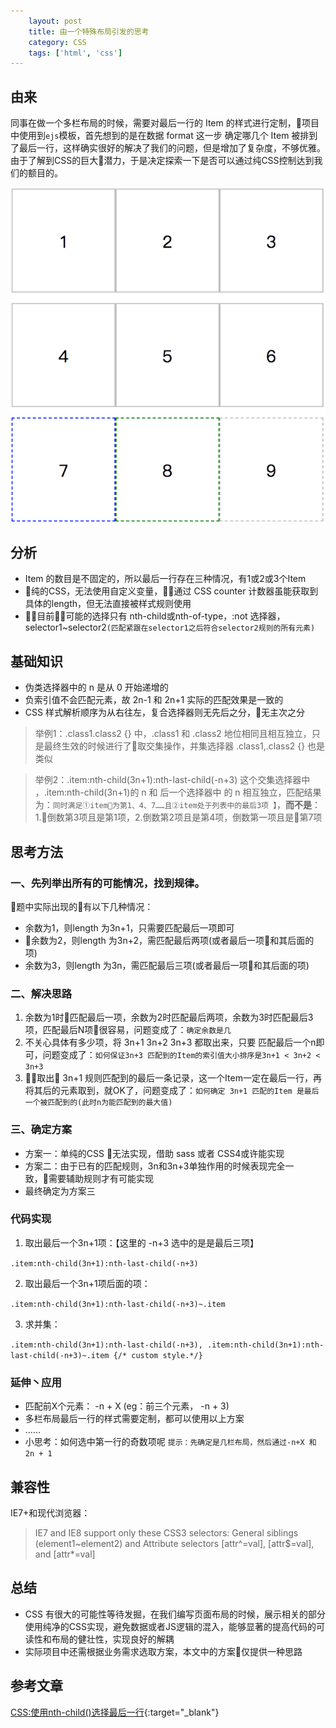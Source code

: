 ```yaml
---
    layout: post
    title: 由一个特殊布局引发的思考
    category: CSS
    tags: ['html', 'css']
---
```

## 由来
同事在做一个多栏布局的时候，需要对最后一行的 Item 的样式进行定制，项目中使用到`ejs`模板，首先想到的是在数据 format 这一步 确定哪几个 Item 被排到了最后一行，这样确实很好的解决了我们的问题，但是增加了复杂度，不够优雅。由于了解到CSS的巨大潜力，于是决定探索一下是否可以通过纯CSS控制达到我们的额目的。

![](/public/img/post/question-1.png)

## 分析
- Item 的数目是不固定的，所以最后一行存在三种情况，有1或2或3个Item
- 纯的CSS，无法使用自定义变量，通过 CSS counter 计数器虽能获取到具体的length，但无法直接被样式规则使用
- 目前可能的选择只有 nth-child或nth-of-type，:not 选择器， selector1~selector2`(匹配紧跟在selector1之后符合selector2规则的所有元素)`

## 基础知识
- 伪类选择器中的 n 是从 0 开始递增的
- 负索引值不会匹配元素，故 2n-1 和 2n+1 实际的匹配效果是一致的
- CSS 样式解析顺序为从右往左，复合选择器则无先后之分，无主次之分
> 举例1：.class1.class2 {} 中，.class1 和 .class2 地位相同且相互独立，只是最终生效的时候进行了取交集操作，并集选择器 .class1,.class2 {} 也是类似

> 举例2：.item:nth-child(3n+1):nth-last-child(-n+3) 这个交集选择器中 ，.item:nth-child(3n+1)的 n 和 后一个选择器中 的 n 相互独立，匹配结果为：`同时满足①item为第1、4、7……且②item处于列表中的最后3项 】`，**而不是**： 1.倒数第3项且是第1项，2.倒数第2项且是第4项，倒数第一项且是第7项

## 思考方法
### 一、先列举出所有的可能情况，找到规律。
题中实际出现的有以下几种情况：
- 余数为1，则length 为3n+1，只需要匹配最后一项即可
- 余数为2，则length 为3n+2，需匹配最后两项(或者最后一项和其后面的项)
- 余数为3，则length 为3n，需匹配最后三项(或者最后一项和其后面的项)

### 二、解决思路
1. 余数为1时匹配最后一项，余数为2时匹配最后两项，余数为3时匹配最后3项，匹配最后N项很容易，问题变成了：`确定余数是几`
2. 不关心具体有多少项，将 3n+1 3n+2 3n+3 都取出来，只要 匹配最后一个n即可，问题变成了：`如何保证3n+3 匹配到的Item的索引值大小排序是3n+1 < 3n+2 < 3n+3`
3. 取出 3n+1 规则匹配到的最后一条记录，这一个Item一定在最后一行，再将其后的元素取到，就OK了，问题变成了：`如何确定 3n+1 匹配的Item 是最后一个被匹配到的(此时n为能匹配到的最大值)`

### 三、确定方案
- 方案一：单纯的CSS 无法实现，借助 sass 或者 CSS4或许能实现
- 方案二：由于已有的匹配规则，3n和3n+3单独作用的时候表现完全一致，需要辅助规则才有可能实现
- 最终确定为方案三

### 代码实现
1. 取出最后一个3n+1项：【这里的 -n+3 选中的是是最后三项】

```.item:nth-child(3n+1):nth-last-child(-n+3)```

2. 取出最后一个3n+1项后面的项：

```.item:nth-child(3n+1):nth-last-child(-n+3)~.item```

3. 求并集：

```.item:nth-child(3n+1):nth-last-child(-n+3), .item:nth-child(3n+1):nth-last-child(-n+3)~.item {/* custom style.*/}```


### 延伸丶应用
- 匹配前X个元素： -n + X (eg：前三个元素， -n + 3)
- 多栏布局最后一行的样式需要定制，都可以使用以上方案
- ……
- 小思考：如何选中第一行的奇数项呢 `提示：先确定是几栏布局，然后通过-n+X 和 2n + 1`

## 兼容性
IE7+和现代浏览器：
> IE7 and IE8 support only these CSS3 selectors: General siblings (element1~element2) and Attribute selectors [attr^=val], [attr$=val], and [attr*=val]

## 总结
- CSS 有很大的可能性等待发掘，在我们编写页面布局的时候，展示相关的部分使用纯净的CSS实现，避免数据或者JS逻辑的混入，能够显著的提高代码的可读性和布局的健壮性，实现良好的解耦
- 实际项目中还需根据业务需求选取方案，本文中的方案仅提供一种思路

## 参考文章
[CSS:使用nth-child()选择最后一行](https://www.jianshu.com/p/db65ae0a3c2e){:target="_blank"}
